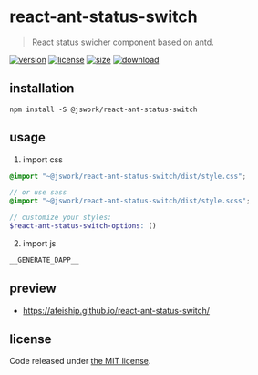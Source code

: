 # react-ant-status-switch
> React status swicher component based on antd.

[![version][version-image]][version-url]
[![license][license-image]][license-url]
[![size][size-image]][size-url]
[![download][download-image]][download-url]

## installation
```shell
npm install -S @jswork/react-ant-status-switch
```

## usage
1. import css
  ```scss
  @import "~@jswork/react-ant-status-switch/dist/style.css";

  // or use sass
  @import "~@jswork/react-ant-status-switch/dist/style.scss";

  // customize your styles:
  $react-ant-status-switch-options: ()
  ```
2. import js
  ```js
__GENERATE_DAPP__
  ```

## preview
- https://afeiship.github.io/react-ant-status-switch/

## license
Code released under [the MIT license](https://github.com/afeiship/react-ant-status-switch/blob/master/LICENSE.txt).

[version-image]: https://img.shields.io/npm/v/@jswork/react-ant-status-switch
[version-url]: https://npmjs.org/package/@jswork/react-ant-status-switch

[license-image]: https://img.shields.io/npm/l/@jswork/react-ant-status-switch
[license-url]: https://github.com/afeiship/react-ant-status-switch/blob/master/LICENSE.txt

[size-image]: https://img.shields.io/bundlephobia/minzip/@jswork/react-ant-status-switch
[size-url]: https://github.com/afeiship/react-ant-status-switch/blob/master/dist/react-ant-status-switch.min.js

[download-image]: https://img.shields.io/npm/dm/@jswork/react-ant-status-switch
[download-url]: https://www.npmjs.com/package/@jswork/react-ant-status-switch
